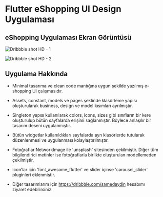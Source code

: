 # Flutter eShopping UI Design Uygulaması

## eShopping Uygulaması Ekran Görüntüsü

![Dribbble shot HD - 1](https://user-images.githubusercontent.com/75077248/140647316-f62566e5-b730-4571-ac37-35ffdbe3b16f.png)

![Dribbble shot HD - 2](https://user-images.githubusercontent.com/75077248/140647326-8379a359-0e4b-4811-9801-0743b02acbbe.png)

## Uygulama Hakkında

- Minimal tasarıma ve clean code mantığına uygun şekilde yazılmış e-shopping UI çalışmasıdır.
- Assets, constant, models ve pages şeklinde klasörleme yapısı oluşturularak business, design ve model kısımları ayrılmıştır.
- Singleton yapısı kullanılarak colors, icons, sizes gibi sınıfların bir kere oluşturulup bütün sayfalarda erişimi sağlanmıştır. Böylece anlaşılır bir tasarım deseni uygulanmıştır.
- Bütün widgetlar kullanıldıkları sayfalarda ayrı klasörlerde tutularak düzenlenmesi ve uygulanması kolaylaştırılmıştır.
- Fotoğraflar NetworkImage ile 'unsplash' sitesinden çekilmiştir. Diğer tüm bilgilendirici metinler ise fotoğraflarla birlikte oluşturulan modellemeden çekilmiştir.
- Icon'lar için 'font_awesome_flutter' ve slider içinse 'carousel_slider' pluginleri eklenmiştir.

- Diğer tasarımlarım için https://dribbble.com/samedaydin hesabımı ziyaret edebilirsiniz.
